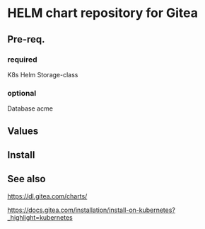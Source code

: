 # HELM chart repository for Gitea

## Pre-req.

### required
K8s
Helm
Storage-class


### optional
Database
acme

## Values


## Install



## See also

https://dl.gitea.com/charts/

https://docs.gitea.com/installation/install-on-kubernetes?_highlight=kubernetes
